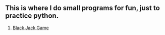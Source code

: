 ## This is where I do small programs for fun, just to practice python.

1. [Black Jack Game](https://github.com/mzhang0417/python_practices/blob/master/blackjack.py)

